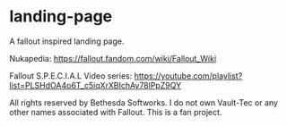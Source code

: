 # landing-page
A fallout inspired landing page.  

Nukapedia: https://fallout.fandom.com/wiki/Fallout_Wiki

Fallout S.P.E.C.I.A.L Video series: https://youtube.com/playlist?list=PLSHdOA4o6T_c5iqXrXBIchAy78lPpZ9QY 

All rights reserved by Bethesda Softworks. I do not own Vault-Tec or any other names associated with Fallout. This is a fan project.
